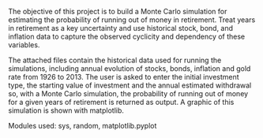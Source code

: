 The objective of this project is to build a Monte Carlo simulation for estimating the probability of running out of money in
retirement. Treat years in retirement as a key uncertainty and use historical stock, bond,
and inflation data to capture the observed cyclicity and dependency of these variables.

The attached files contain the historical data used for running the simulations, including annual evolution of stocks, bonds, inflation and gold rate from 1926 to 2013. 
The user is asked to enter the initial investment type, the starting value of investment and the annual estimated withdrawal so, with a Monte Carlo simulation, the probability of
running out of money for a given years of retirement is returned as output. A graphic of this simulation is shown with matplotlib. 

Modules used: sys, random, matplotlib.pyplot
